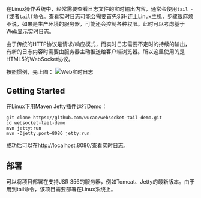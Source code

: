 在Linux操作系统中，经常需要查看日志文件的实时输出内容，通常会使用`tail -f`或者`tailf`命令。查看实时日志可能会需要首先SSH连上Linux主机，步骤很麻烦不说，如果是生产环境的服务器，可能还会控制各种权限。此时可以考虑基于Web显示实时日志。

由于传统的HTTP协议是请求/响应模式，而实时日志需要不定时的持续的输出，有新的日志内容时需要由服务器主动推送给客户端浏览器。所以这里使用的是HTML5的WebSocket协议。

按照惯例，先上图：
![Web实时日志](http://7xidft.com1.z0.glb.clouddn.com/blog/20151125195638286.jpg)

## Getting Started
在Linux下用Maven Jetty插件运行Demo：
```
git clone https://github.com/wucao/websocket-tail-demo.git
cd websocket-tail-demo
mvn jetty:run
mvn -Djetty.port=8086 jetty:run
```
成功后可以在http://localhost:8080/查看实时日志。

## 部署
可以将项目部署在支持JSR 356的服务器，例如Tomcat、Jetty的最新版本。由于用到tail命令，该项目需要部署在Linux系统上。
